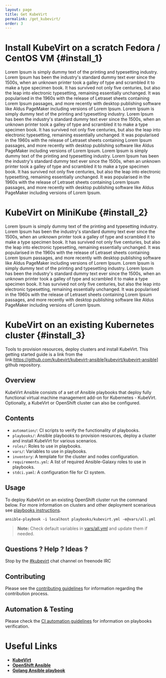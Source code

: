 ```yaml
---
layout: page
title: Get KubeVirt
permalink: /get_kubevirt/
order: 3
---
```


# Install KubeVirt on a scratch Fedora / CentOS VM  {#install_1}
Lorem Ipsum is simply dummy text of the printing and typesetting industry. Lorem Ipsum has been the industry's standard dummy text ever since the 1500s, when an unknown printer took a galley of type and scrambled it to make a type specimen book. It has survived not only five centuries, but also the leap into electronic typesetting, remaining essentially unchanged. It was popularised in the 1960s with the release of Letraset sheets containing Lorem Ipsum passages, and more recently with desktop publishing software like Aldus PageMaker including versions of Lorem Ipsum.
Lorem Ipsum is simply dummy text of the printing and typesetting industry. Lorem Ipsum has been the industry's standard dummy text ever since the 1500s, when an unknown printer took a galley of type and scrambled it to make a type specimen book. It has survived not only five centuries, but also the leap into electronic typesetting, remaining essentially unchanged. It was popularised in the 1960s with the release of Letraset sheets containing Lorem Ipsum passages, and more recently with desktop publishing software like Aldus PageMaker including versions of Lorem Ipsum.
Lorem Ipsum is simply dummy text of the printing and typesetting industry. Lorem Ipsum has been the industry's standard dummy text ever since the 1500s, when an unknown printer took a galley of type and scrambled it to make a type specimen book. It has survived not only five centuries, but also the leap into electronic typesetting, remaining essentially unchanged. It was popularised in the 1960s with the release of Letraset sheets containing Lorem Ipsum passages, and more recently with desktop publishing software like Aldus PageMaker including versions of Lorem Ipsum.

# KubeVirt on MiniKube {#install_2}
Lorem Ipsum is simply dummy text of the printing and typesetting industry. Lorem Ipsum has been the industry's standard dummy text ever since the 1500s, when an unknown printer took a galley of type and scrambled it to make a type specimen book. It has survived not only five centuries, but also the leap into electronic typesetting, remaining essentially unchanged. It was popularised in the 1960s with the release of Letraset sheets containing Lorem Ipsum passages, and more recently with desktop publishing software like Aldus PageMaker including versions of Lorem Ipsum.
Lorem Ipsum is simply dummy text of the printing and typesetting industry. Lorem Ipsum has been the industry's standard dummy text ever since the 1500s, when an unknown printer took a galley of type and scrambled it to make a type specimen book. It has survived not only five centuries, but also the leap into electronic typesetting, remaining essentially unchanged. It was popularised in the 1960s with the release of Letraset sheets containing Lorem Ipsum passages, and more recently with desktop publishing software like Aldus PageMaker including versions of Lorem Ipsum.

# KubeVirt on an existing Kubernetes cluster {#install_3}

Tools to provision resources, deploy clusters and install KubeVirt. This getting started guide is a link from the link:https://github.com/kubevirt/kubevirt-ansible[kubevirt/kubevirt-ansible] github repository.

## Overview

KubeVirt Ansible consists of a set of Ansible playbooks that deploy fully functional virtual machine management add-on for Kubernetes - KubeVirt. Optionally, a KubeVirt or OpenShift cluster can also be configured.

## Contents

* `automation/`: CI scripts to verify the functionality of playbooks.
* `playbooks/`: Ansible playbooks to provision resources, deploy a cluster and install KubeVirt for various scenarios.
* `roles/`: Roles to use in playbooks.
* `vars/`: Variables to use in playbooks.
* `inventory`: A template for the cluster and nodes configuration.
* `requirements.yml`: A list of required Ansible-Galaxy roles to use in playbooks.
* `stdci.yaml`: A configuration file for CI system.

## Usage

To deploy KubeVirt on an existing OpenShift cluster run the command below. For more information on clusters and other deployment scenarious see [playbooks instructions](./playbooks/README.md).

```
ansible-playbook -i localhost playbooks/kubevirt.yml -e@vars/all.yml
```
>**Note:** Check default variables in [vars/all.yml](./vars/all.yml) and update them if needed.

## Questions ? Help ? Ideas ?

Stop by the [#kubevirt](https://webchat.freenode.net/?channels=kubevirt) chat channel on freenode IRC

## Contributing

Please see the [contributing guidelines](./CONTRIBUTING.md) for information regarding the contribution process.

## Automation & Testing

Please check the [CI automation guidelines](./automation/README.md) for information on playbooks verification.

# Useful Links
- [**KubeVirt**](https://github.com/kubevirt/kubevirt)
- [**OpenShift Ansible**][openshift-ansible-project]
- [**Golang Ansible playbook**](https://github.com/jlund/ansible-go)

[openshift-ansible-project]: https://github.com/openshift/openshift-ansible
